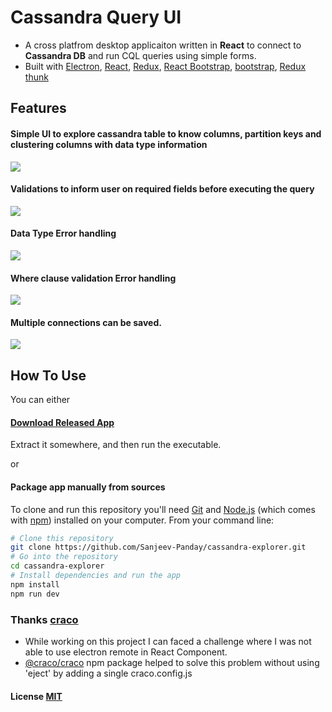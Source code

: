 # Cassandra Query UI

- A cross platfrom desktop applicaiton written in <strong>React</strong> to connect to <b>Cassandra DB</b> and run CQL queries using simple forms.
- Built with [Electron](https://github.com/atom/electron), [React](https://facebook.github.io/react/), [Redux](https://github.com/reactjs/redux), [React Bootstrap](https://react-bootstrap.github.io/), [bootstrap](https://getbootstrap.com/), [Redux thunk](https://github.com/reduxjs/redux-thunk)

## Features

<h4>Simple UI to explore cassandra table to know columns, partition keys and clustering columns with data type information</h4>
<img src="https://github.com/Sanjeev-Panday/cassandra-explorer/blob/master/screenshots/image1.png"/>
<h4>Validations to inform user on required fields before executing the query</h4>
<img src="https://github.com/Sanjeev-Panday/cassandra-explorer/blob/master/screenshots/image2.png"/>
<h4>Data Type Error handling</h4> 
<img src="https://github.com/Sanjeev-Panday/cassandra-explorer/blob/master/screenshots/image3.png"/>
<br/>
<h4>Where clause validation Error handling</h4> 
<img src="https://github.com/Sanjeev-Panday/cassandra-explorer/blob/master/screenshots/image4.png"/>
<br/>
<h4>Multiple connections can be saved.</h4> 
<img src="https://github.com/Sanjeev-Panday/cassandra-explorer/blob/master/screenshots/image5.png"/>

## How To Use

You can either

#### [Download Released App](https://github.com/Sanjeev-Panday/cassandra-explorer/releases)

Extract it somewhere, and then run the executable.

or

#### Package app manually from sources

To clone and run this repository you'll need [Git](https://git-scm.com) and [Node.js](https://nodejs.org/en/download/) (which comes with [npm](https://www.npmjs.com/)) installed on your computer. From your command line:

```bash
# Clone this repository
git clone https://github.com/Sanjeev-Panday/cassandra-explorer.git
# Go into the repository
cd cassandra-explorer
# Install dependencies and run the app
npm install
npm run dev

```
### Thanks [craco](https://github.com/gsoft-inc/craco)
- While working on this project I can faced a challenge where I was not able to use electron remote in React Component. 
- [@craco/craco](https://www.npmjs.com/package/@craco/craco) npm package helped to solve this problem without using 'eject' by adding a single craco.config.js


#### License [MIT](LICENSE)

